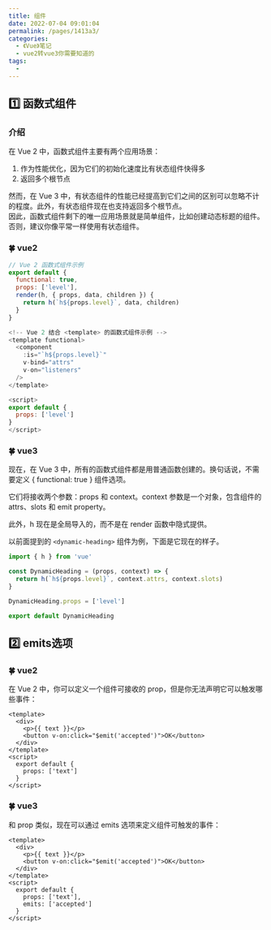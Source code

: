 ```yaml
---
title: 组件
date: 2022-07-04 09:01:04
permalink: /pages/1413a3/
categories:
  - 《Vue》笔记
  - vue2转vue3你需要知道的
tags:
  - 
---
```

## :one: 函数式组件
### 介绍
在 Vue 2 中，函数式组件主要有两个应用场景：<br/>
1. 作为性能优化，因为它们的初始化速度比有状态组件快得多
2. 返回多个根节点 <br/>

然而，在 Vue 3 中，有状态组件的性能已经提高到它们之间的区别可以忽略不计的程度。此外，有状态组件现在也支持返回多个根节点。<br/>
因此，函数式组件剩下的唯一应用场景就是简单组件，比如创建动态标题的组件。否则，建议你像平常一样使用有状态组件。<br/>


###  :four_leaf_clover: vue2
```js
// Vue 2 函数式组件示例
export default {
  functional: true,
  props: ['level'],
  render(h, { props, data, children }) {
    return h(`h${props.level}`, data, children)
  }
}

<!-- Vue 2 结合 <template> 的函数式组件示例 -->
<template functional>
  <component
    :is="`h${props.level}`"
    v-bind="attrs"
    v-on="listeners"
  />
</template>

<script>
export default {
  props: ['level']
}
</script>
```

### :four_leaf_clover: vue3
现在，在 Vue 3 中，所有的函数式组件都是用普通函数创建的。换句话说，不需要定义 { functional: true } 组件选项。

它们将接收两个参数：props 和 context。context 参数是一个对象，包含组件的 attrs、slots 和 emit property。

此外，h 现在是全局导入的，而不是在 render 函数中隐式提供。

以前面提到的 `<dynamic-heading>` 组件为例，下面是它现在的样子。
```js
import { h } from 'vue'

const DynamicHeading = (props, context) => {
  return h(`h${props.level}`, context.attrs, context.slots)
}

DynamicHeading.props = ['level']

export default DynamicHeading
```

## :two: emits选项
### :four_leaf_clover: vue2
在 Vue 2 中，你可以定义一个组件可接收的 prop，但是你无法声明它可以触发哪些事件：
```vue
<template>
  <div>
    <p>{{ text }}</p>
    <button v-on:click="$emit('accepted')">OK</button>
  </div>
</template>
<script>
  export default {
    props: ['text']
  }
</script>
```

### :four_leaf_clover: vue3
和 prop 类似，现在可以通过 emits 选项来定义组件可触发的事件：
```vue
<template>
  <div>
    <p>{{ text }}</p>
    <button v-on:click="$emit('accepted')">OK</button>
  </div>
</template>
<script>
  export default {
    props: ['text'],
    emits: ['accepted']
  }
</script>
```